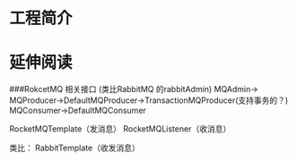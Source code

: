 # 工程简介



# 延伸阅读

###RokcetMQ 相关接口
(类比RabbitMQ 的rabbitAdmin)
MQAdmin->
    MQProducer->DefaultMQProducer->TransactionMQProducer(支持事务的？)
    MQConsumer->DefaultMQConsumer
    
RocketMQTemplate（发消息）
RocketMQListener（收消息）

类比：
RabbitTemplate（收发消息）
